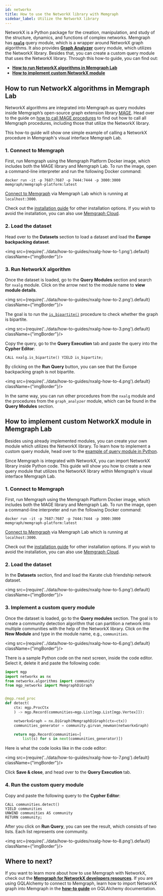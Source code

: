 ```yaml
---
id: networkx
title: How to use the NetworkX library with Memgraph
sidebar_label: Utilize the NetworkX library
---
```


NetworkX is a Python package for the creation, manipulation, and study of the structure,
dynamics, and functions of complex networks. Memgraph has [**`nxalg`**](/docs/mage/query-modules/python/nxalg) query module, which is a wrapper around NetworkX graph algorithms. It also provides **[Graph Analyzer](/mage/query-modules/python/graph-analyzer)** query module, which utilizes the NetworkX library. Besides that, you can create a custom query module that uses the NetworkX library. Through this how-to guide, you can find out:

- [**How to run NetworkX algorithms in Memgraph Lab**](#how-to-run-networkx-algorithms-in-memgraph-lab)
- [**How to implement custom NetworkX module**](#how-to-implement-custom-networkx-module)


## How to run NetworkX algorithms in Memgraph Lab

NetworkX algorithms are integrated into Memgraph as query modules inside Memgraph’s open-source graph extension library [MAGE](/docs/mage). Head over to the guide on [how to call MAGE procedures](/docs/mage/usage/calling-procedures) to find out how to call all Memgraph procedures, including those that utilize the NetworkX library.

This how-to guide will show one simple example of calling a NetworkX procedure in Memgraph's visual interface Memgraph Lab. 

### 1. Connect to Memgraph

First, run Memgraph using the Memgraph Platform Docker image, which includes both the MAGE library and Memgraph Lab. 
To run the image, open a command-line interpreter and run the following Docker command:

```
docker run -it -p 7687:7687 -p 7444:7444 -p 3000:3000 memgraph/memgraph-platform:latest
```

[Connect to Memgraph](/docs/memgraph-lab/connect-to-memgraph#connecting-to-memgraph) via Memgraph Lab which is running at `localhost:3000`. 

Check out the [installation guide](/docs/memgraph/installation) for other installation options. If you wish to avoid the installation, you can also use [Memgraph Cloud](/docs/memgraph-cloud/).

### 2. Load the dataset

Head over to the **Datasets** section to load a dataset and load the **Europe backpacking dataset**. 

<img src={require('../data/how-to-guides/nxalg-how-to-1.png').default} className={"imgBorder"}/>

### 3. Run NetworkX algorithm

Once the dataset is loaded, go to the **Query Modules** section and search for `nxalg` module. Click on the arrow next to the module name to **view module details**. 

<img src={require('../data/how-to-guides/nxalg-how-to-2.png').default} className={"imgBorder"}/>

The goal is to run the [`is_bipartite()`](/docs/mage/query-modules/python/nxalg#is_bipartite) procedure to check whether the graph is bipartite. 

<img src={require('../data/how-to-guides/nxalg-how-to-3.png').default} className={"imgBorder"}/>

Copy the query, go to the **Query Execution** tab and paste the query into the **Cypher Editor**:

```cypher 
CALL nxalg.is_bipartite() YIELD is_bipartite;
```

By clicking on the **Run Query** button, you can see that the Europe backpacking graph is not bipartite.

<img src={require('../data/how-to-guides/nxalg-how-to-4.png').default} className={"imgBorder"}/>

In the same way, you can run other procedures from the `nxalg` module and the procedures from the `graph_analyzer` module, which can be found in the **Query Modules** section.

## How to implement custom NetworkX module in Memgraph Lab

Besides using already implemented modules, you can create your own module which utilizes the NetworkX library.
To learn how to implement a custom query module, head over to the [example of query module in Python](/docs/memgraph/reference-guide/query-modules/implement-custom-query-modules/custom-query-module-example#python-api).

Since Memgraph is integrated with NetworkX, you can import NetworkX library inside Python code. This guide will show you how to create a new query module that utilizes the NetworkX library within Memgraph's visual interface Memgraph Lab.

### 1. Connect to Memgraph

First, run Memgraph using the Memgraph Platform Docker image, which includes both the MAGE library and Memgraph Lab. 
To run the image, open a command-line interpreter and run the following Docker command:

```
docker run -it -p 7687:7687 -p 7444:7444 -p 3000:3000 memgraph/memgraph-platform:latest
```

[Connect to Memgraph](/docs/memgraph-lab/connect-to-memgraph#connecting-to-memgraph) via Memgraph Lab which is running at `localhost:3000`. 

Check out the [installation guide](/docs/memgraph/installation) for other installation options. If you wish to avoid the installation, you can also use [Memgraph Cloud](/docs/memgraph-cloud/).

### 2. Load the dataset

In the **Datasets** section, find and load the Karate club friendship network dataset. 

<img src={require('../data/how-to-guides/nxalg-how-to-5.png').default} className={"imgBorder"}/>

### 3. Implement a custom query module

Once the dataset is loaded, go to the **Query modules** section. The goal is to create a community detection algorithm that can partition a network into multiple communities with the help of the NetworkX library. Click on the **New Module** and type in the module name, e.g., `communities`. 

<img src={require('../data/how-to-guides/nxalg-how-to-6.png').default} className={"imgBorder"}/>

There is a sample Python code on the next screen, inside the code editor. Select it, delete it and paste the following code:

```python
import mgp
import networkx as nx
from networkx.algorithms import community
from mgp_networkx import MemgraphDiGraph


@mgp.read_proc
def detect(
    ctx: mgp.ProcCtx
    ) -> mgp.Record(communities=mgp.List[mgp.List[mgp.Vertex]]):

    networkxGraph = nx.DiGraph(MemgraphDiGraph(ctx=ctx))
    communities_generator = community.girvan_newman(networkxGraph)

    return mgp.Record(communities=[
        list(s) for s in next(communities_generator)])
```

Here is what the code looks like in the code editor:

<img src={require('../data/how-to-guides/nxalg-how-to-7.png').default} className={"imgBorder"}/>

Click **Save & close**, and head over to the **Query Execution** tab. 

### 4. Run the custom query module

Copy and paste the following query to the **Cypher Editor**: 

```cypher
CALL communities.detect()
YIELD communities
UNWIND communities AS community
RETURN community;
```

After you click on **Run Query**, you can see the result, which consists of two lists. Each list represents one community. 

<img src={require('../data/how-to-guides/nxalg-how-to-8.png').default} className={"imgBorder"}/>


## Where to next?

If you want to learn more about how to use Memgraph with NetworkX, check out the [**Memgraph for NetworkX developers resources**](https://memgraph.com/memgraph-for-networkx?utm_source=networkx-guide&utm_medium=referral&utm_campaign=networkx_ppp&utm_term=docs%2Bhowtoutilize&utm_content=resources). If you are using GQLAlchemy to connect to Memgraph, learn how to import NetworkX graph into Memgraph in the [**how-to guide**](/docs/gqlalchemy/how-to-guides/networkx) on GQLAlchemy documentation.
